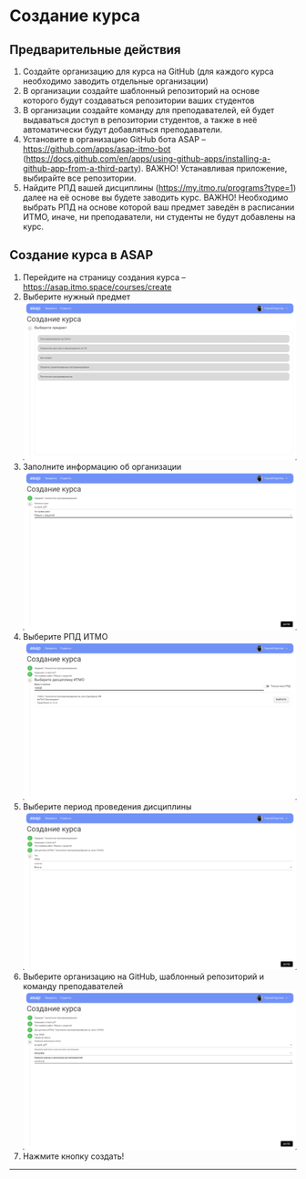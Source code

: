 # Создание курса

## Предварительные действия

1. Создайте организацию для курса на GitHub (для каждого курса необходимо заводить отдельные организации)
2. В организации создайте шаблонный репозиторий на основе которого будут создаваться репозитории ваших студентов
3. В организации создайте команду для преподавателей, ей будет выдаваться доступ в репозитории студентов, а также в неё
   автоматически будут добавляться преподаватели.
4. Установите в организацию GitHub бота
   ASAP – https://github.com/apps/asap-itmo-bot (https://docs.github.com/en/apps/using-github-apps/installing-a-github-app-from-a-third-party).
   ВАЖНО! Устанавливая приложение, выбирайте все репозитории.
5. Найдите РПД вашей дисциплины (https://my.itmo.ru/programs?type=1) далее на её основе вы будете заводить курс. ВАЖНО!
   Необходимо выбрать РПД на основе которой ваш предмет заведён в расписании ИТМО, иначе, ни преподаватели, ни студенты
   не будут добавлены на курс.

## Создание курса в ASAP

1. Перейдите на страницу создания курса – https://asap.itmo.space/courses/create
2. Выберите нужный предмет ![select subject](img/create-course_select-subject.png)
3. Заполните информацию об организации ![fill subject course info](img/create-course_fill-info.png)
4. Выберите РПД ИТМО ![select rpd](img/create-course_select-rpd.png)
5. Выберите период проведения дисциплины ![select period](img/create-course_select-period.png)
6. Выберите организацию на GitHub, шаблонный репозиторий и команду
   преподавателей ![fill github](img/create-course_fill-github.png)
7. Нажмите кнопку создать!

---